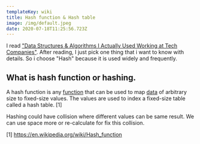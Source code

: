 ```yaml
---
templateKey: wiki
title: Hash function & Hash table
image: /img/default.jpeg
date: 2020-07-18T11:25:56.723Z
---
```

I read ["Data Structures & Algorithms I Actually Used Working at Tech Companies"](https://blog.pragmaticengineer.com/data-structures-and-algorithms-i-actually-used-day-to-day/).  After reading, I just pick one thing that i want to know with details. So i choose "Hash" because it is used widely and frequently.



## What is hash function or hashing.

A hash function is any [function](https://en.wikipedia.org/wiki/Function_(mathematics) "Function (mathematics)") that can be used to map [data](https://en.wikipedia.org/wiki/Data_(computing) "Data (computing)") of arbitrary size to fixed-size values. The values are used to index a fixed-size table called a hash table. [1]

Hashing could have collision where different values can be same result.  We can use space more or re-calculate for fix this collision.

\[1] <https://en.wikipedia.org/wiki/Hash_function>